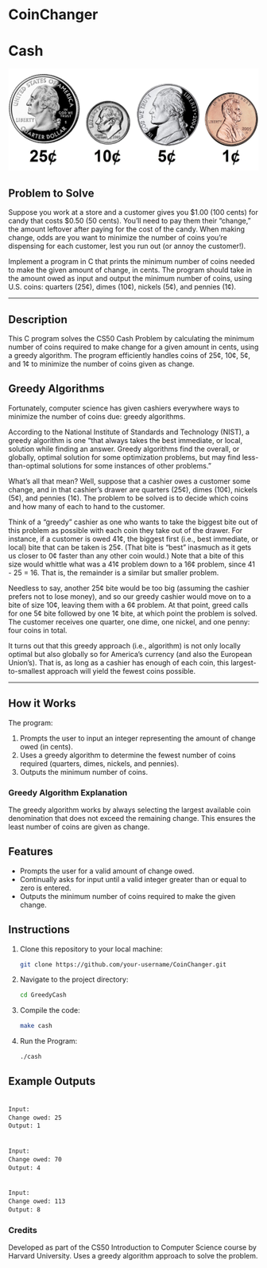 # CoinChanger

# Cash
![Coin Pic](\Images\coins.jpg)

## Problem to Solve
Suppose you work at a store and a customer gives you $1.00 (100 cents) for candy that costs $0.50 (50 cents). You’ll need to pay them their “change,” the amount leftover after paying for the cost of the candy. When making change, odds are you want to minimize the number of coins you’re dispensing for each customer, lest you run out (or annoy the customer!). 

Implement a program in C that prints the minimum number of coins needed to make the given amount of change, in cents. The program should take in the amount owed as input and output the minimum number of coins, using U.S. coins: quarters (25¢), dimes (10¢), nickels (5¢), and pennies (1¢). 

---

## Description
This C program solves the CS50 Cash Problem by calculating the minimum number of coins required to make change for a given amount in cents, using a greedy algorithm. The program efficiently handles coins of 25¢, 10¢, 5¢, and 1¢ to minimize the number of coins given as change.

## Greedy Algorithms
Fortunately, computer science has given cashiers everywhere ways to minimize the number of coins due: greedy algorithms.

According to the National Institute of Standards and Technology (NIST), a greedy algorithm is one “that always takes the best immediate, or local, solution while finding an answer. Greedy algorithms find the overall, or globally, optimal solution for some optimization problems, but may find less-than-optimal solutions for some instances of other problems.”

What’s all that mean? Well, suppose that a cashier owes a customer some change, and in that cashier’s drawer are quarters (25¢), dimes (10¢), nickels (5¢), and pennies (1¢). The problem to be solved is to decide which coins and how many of each to hand to the customer. 

Think of a “greedy” cashier as one who wants to take the biggest bite out of this problem as possible with each coin they take out of the drawer. For instance, if a customer is owed 41¢, the biggest first (i.e., best immediate, or local) bite that can be taken is 25¢. (That bite is “best” inasmuch as it gets us closer to 0¢ faster than any other coin would.) Note that a bite of this size would whittle what was a 41¢ problem down to a 16¢ problem, since 41 - 25 = 16. That is, the remainder is a similar but smaller problem. 

Needless to say, another 25¢ bite would be too big (assuming the cashier prefers not to lose money), and so our greedy cashier would move on to a bite of size 10¢, leaving them with a 6¢ problem. At that point, greed calls for one 5¢ bite followed by one 1¢ bite, at which point the problem is solved. The customer receives one quarter, one dime, one nickel, and one penny: four coins in total.

It turns out that this greedy approach (i.e., algorithm) is not only locally optimal but also globally so for America’s currency (and also the European Union’s). That is, as long as a cashier has enough of each coin, this largest-to-smallest approach will yield the fewest coins possible.

---

## How it Works
The program:
1. Prompts the user to input an integer representing the amount of change owed (in cents).
2. Uses a greedy algorithm to determine the fewest number of coins required (quarters, dimes, nickels, and pennies).
3. Outputs the minimum number of coins.

### Greedy Algorithm Explanation
The greedy algorithm works by always selecting the largest available coin denomination that does not exceed the remaining change. This ensures the least number of coins are given as change.

## Features
- Prompts the user for a valid amount of change owed.
- Continually asks for input until a valid integer greater than or equal to zero is entered.
- Outputs the minimum number of coins required to make the given change.

## Instructions

1. Clone this repository to your local machine:
   ```bash
   git clone https://github.com/your-username/CoinChanger.git

2. Navigate to the project directory:
   ```bash
   cd GreedyCash

3. Compile the code:
     ```bash
     make cash

4. Run the Program:
   ```bash
   ./cash

## Example Outputs

```bash

Input:
Change owed: 25
Output: 1


Input:
Change owed: 70
Output: 4


Input:
Change owed: 113
Output: 8
```

### Credits
Developed as part of the CS50 Introduction to Computer Science course by Harvard University.
Uses a greedy algorithm approach to solve the problem.


